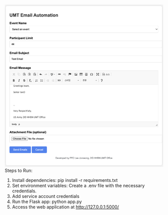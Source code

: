![screenshot](screenshot.png)
Steps to Run:
1. Install dependencies: pip install -r requirements.txt
2. Set environment variables: Create a .env file with the necessary credentials.
3. Add service account credentials
4. Run the Flask app: python app.py
5. Access the web application at http://127.0.0.1:5000/
